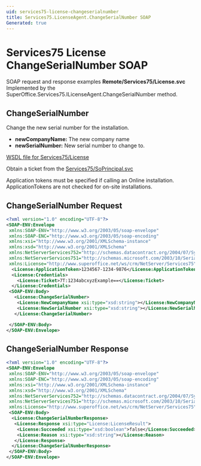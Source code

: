 ```yaml
---
uid: services75-license-changeserialnumber
title: Services75.LicenseAgent.ChangeSerialNumber SOAP
Generated: true
---
```


# Services75 License ChangeSerialNumber SOAP

SOAP request and response examples **Remote/Services75/License.svc**
Implemented by the <see cref="M:SuperOffice.Services75.ILicenseAgent.ChangeSerialNumber">SuperOffice.Services75.ILicenseAgent.ChangeSerialNumber</see> method.

## ChangeSerialNumber

Change the new serial number for the installation.

* **newCompanyName:** The new company name
* **newSerialNumber:** New serial number to change to.



[WSDL file for Services75/License](../Services75-License.md)

Obtain a ticket from the [Services75/SoPrincipal.svc](../SoPrincipal/SoPrincipal.md)

Application tokens must be specified if calling an Online installation. ApplicationTokens are not checked for on-site installations.

## ChangeSerialNumber Request

```xml
<?xml version="1.0" encoding="UTF-8"?>
<SOAP-ENV:Envelope
 xmlns:SOAP-ENV="http://www.w3.org/2003/05/soap-envelope"
 xmlns:SOAP-ENC="http://www.w3.org/2003/05/soap-encoding"
 xmlns:xsi="http://www.w3.org/2001/XMLSchema-instance"
 xmlns:xsd="http://www.w3.org/2001/XMLSchema"
 xmlns:NetServerServices752="http://schemas.datacontract.org/2004/07/System.Security.Cryptography"
 xmlns:NetServerServices751="http://schemas.microsoft.com/2003/10/Serialization/"
 xmlns:License="http://www.superoffice.net/ws/crm/NetServer/Services75">
  <License:ApplicationToken>1234567-1234-9876</License:ApplicationToken>
  <License:Credentials>
    <License:Ticket>7T:1234abcxyzExample==</License:Ticket>
  </License:Credentials>
 <SOAP-ENV:Body>
   <License:ChangeSerialNumber>
    <License:NewCompanyName xsi:type="xsd:string"></License:NewCompanyName>
    <License:NewSerialNumber xsi:type="xsd:string"></License:NewSerialNumber>
   </License:ChangeSerialNumber>

 </SOAP-ENV:Body>
</SOAP-ENV:Envelope>

```


## ChangeSerialNumber Response

```xml
<?xml version="1.0" encoding="UTF-8"?>
<SOAP-ENV:Envelope
 xmlns:SOAP-ENV="http://www.w3.org/2003/05/soap-envelope"
 xmlns:SOAP-ENC="http://www.w3.org/2003/05/soap-encoding"
 xmlns:xsi="http://www.w3.org/2001/XMLSchema-instance"
 xmlns:xsd="http://www.w3.org/2001/XMLSchema"
 xmlns:NetServerServices752="http://schemas.datacontract.org/2004/07/System.Security.Cryptography"
 xmlns:NetServerServices751="http://schemas.microsoft.com/2003/10/Serialization/"
 xmlns:License="http://www.superoffice.net/ws/crm/NetServer/Services75">
 <SOAP-ENV:Body>
  <License:ChangeSerialNumberResponse>
   <License:Response xsi:type="License:LicenseResult">
    <License:Succeeded xsi:type="xsd:boolean">false</License:Succeeded>
    <License:Reason xsi:type="xsd:string"></License:Reason>
   </License:Response>
  </License:ChangeSerialNumberResponse>
 </SOAP-ENV:Body>
</SOAP-ENV:Envelope>

```

